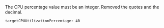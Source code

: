 The CPU percentage value must be an integer. Removed the quotes and the decimal.

`targetCPUUtilizationPercentage: 40`
